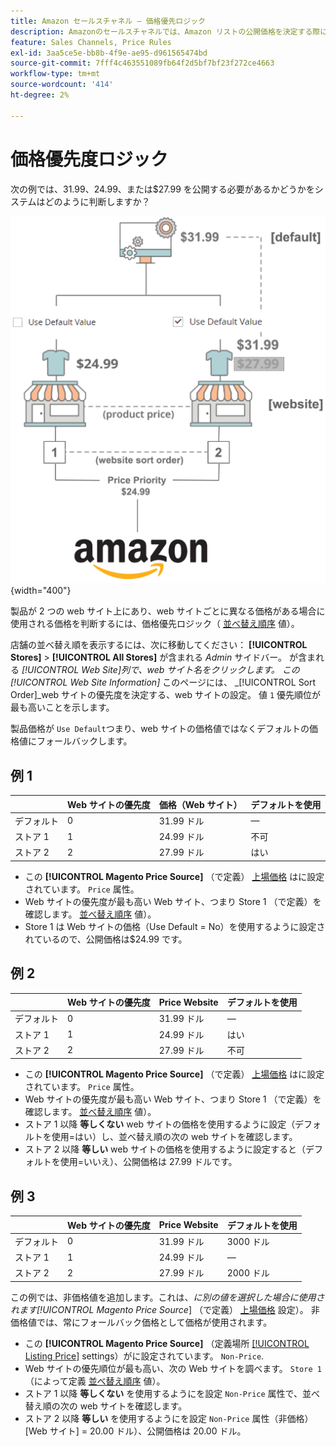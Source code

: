 ```yaml
---
title: Amazon セールスチャネル – 価格優先ロジック
description: Amazonのセールスチャネルでは、Amazon リストの公開価格を決定する際に優先順位付けを適用します。
feature: Sales Channels, Price Rules
exl-id: 3aa5ce5e-bb8b-4f9e-ae95-d961565474bd
source-git-commit: 7fff4c463551089fb64f2d5bf7bf23f272ce4663
workflow-type: tm+mt
source-wordcount: '414'
ht-degree: 2%

---
```


# 価格優先度ロジック

次の例では、$31.99、$24.99、または$27.99 を公開する必要があるかどうかをシステムはどのように判断しますか？

![Commerceの価格範囲](assets/amazon-price-scope.png){width="400"}

製品が 2 つの web サイト上にあり、web サイトごとに異なる価格がある場合に使用される価格を判断するには、価格優先ロジック（ [並べ替え順序](https://experienceleague.adobe.com/docs/commerce-admin/stores-sales/site-store/store-views.html) 値）。

店舗の並べ替え順を表示するには、次に移動してください： **[!UICONTROL Stores]** > **[!UICONTROL All Stores]** が含まれる _Admin_ サイドバー。 が含まれる _[!UICONTROL Web Site]_列で、web サイト名をクリックします。 この_[!UICONTROL Web Site Information]_ このページには、 _[!UICONTROL Sort Order]_web サイトの優先度を決定する、web サイトの設定。 値 `1` 優先順位が最も高いことを示します。

製品価格が `Use Default`つまり、web サイトの価格値ではなくデフォルトの価格値にフォールバックします。

## 例 1

|         | Web サイトの優先度 | 価格（Web サイト） | デフォルトを使用 |
|---------|------------------|-----------------|-------------|
| デフォルト | 0 | 31.99 ドル | — |
| ストア 1 | 1 | 24.99 ドル | 不可 |
| ストア 2 | 2 | 27.99 ドル | はい |

- この **[!UICONTROL Magento Price Source]** （で定義） [上場価格](./listing-price.md) はに設定されています。 `Price` 属性。
- Web サイトの優先度が最も高い Web サイト、つまり Store 1 （で定義）を確認します。 [並べ替え順序](https://experienceleague.adobe.com/docs/commerce-admin/stores-sales/site-store/store-views.html) 値）。
- Store 1 は Web サイトの価格（Use Default = No）を使用するように設定されているので、公開価格は$24.99 です。

## 例 2

|         | Web サイトの優先度 | Price Website | デフォルトを使用 |
|---------|------------------|---------------|-------------|
| デフォルト | 0 | 31.99 ドル | — |
| ストア 1 | 1 | 24.99 ドル | はい |
| ストア 2 | 2 | 27.99 ドル | 不可 |

- この **[!UICONTROL Magento Price Source]** （で定義） [上場価格](./listing-price.md) はに設定されています。 `Price` 属性。
- Web サイトの優先度が最も高い Web サイト、つまり Store 1 （で定義）を確認します。 [並べ替え順序](https://experienceleague.adobe.com/docs/commerce-admin/stores-sales/site-store/store-views.html) 値）。
- ストア 1 以降 **等しくない** web サイトの価格を使用するように設定（デフォルトを使用=はい）し、並べ替え順の次の web サイトを確認します。
- ストア 2 以降 **等しい** web サイトの価格を使用するように設定すると（デフォルトを使用=いいえ）、公開価格は 27.99 ドルです。

## 例 3

|         | Web サイトの優先度 | Price Website | デフォルトを使用 |
|---------|------------------|---------------|-------------|
| デフォルト | 0 | 31.99 ドル | 3000 ドル |
| ストア 1 | 1 | 24.99 ドル | — |
| ストア 2 | 2 | 27.99 ドル | 2000 ドル |

この例では、非価格値を追加します。これは、_に別の値を選択した場合に使用されます[!UICONTROL Magento Price Source_] （で定義） [上場価格](./listing-price.md) 設定）。 非価格値では、常にフォールバック価格として価格が使用されます。

- この **[!UICONTROL Magento Price Source]** （定義場所 [[!UICONTROL Listing Price]](./listing-price.md) settings）がに設定されています。 `Non-Price`.
- Web サイトの優先順位が最も高い、次の Web サイトを調べます。 `Store 1`（によって定義 [並べ替え順序](https://experienceleague.adobe.com/docs/commerce-admin/stores-sales/site-store/store-views.html) 値）。
- ストア 1 以降 **等しくない** を使用するようにを設定 `Non-Price` 属性で、並べ替え順の次の web サイトを確認します。
- ストア 2 以降 **等しい** を使用するようにを設定 `Non-Price` 属性（非価格） [Web サイト] = 20.00 ドル）、公開価格は 20.00 ドル。
